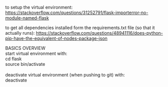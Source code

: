 to setup the virtual environment:
https://stackoverflow.com/questions/31252791/flask-importerror-no-module-named-flask

to get all dependencies installed form the requirements.txt file (so that it actually runs):
https://stackoverflow.com/questions/48941116/does-python-pip-have-the-equivalent-of-nodes-package-json

BASICS OVERVIEW <br />
start virtual environment with:<br />
cd flask<br />
source bin/activate<br />
<br />
deactivate virtual environment (when pushing to git) with:<br />
deactivate<br />

